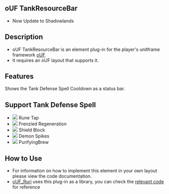 ## **oUF TankResourceBar**

- Now Update to Shadowlands

## **Description** 
- oUF TankResourceBar is an element plug-in for the player's unitframe framework [oUF](https://www.wowinterface.com/downloads/info9994-oUF.html). 
- It requires an oUF layout that supports it.
## **Features**

Shows the Tank Defense Spell Cooldown as a status bar.

## **Support Tank Defense Spell** 
- ![](https://wow.zamimg.com/images/wow/icons/tiny/spell_deathknight_runetap.gif) Rune Tap
- ![](https://wow.zamimg.com/images/wow/icons/tiny/ability_bullrush.gif) Frenzied Regeneration
- ![](https://wow.zamimg.com/images/wow/icons/tiny/ability_defend.gif) Shield Block
- ![](https://wow.zamimg.com/images/wow/icons/tiny/ability_demonhunter_demonspikes.gif) Demon Spikes
- ![](https://wow.zamimg.com/images/wow/icons/tiny/inv_misc_beer_06.gif) PurifyingBrew

## **How to Use**

- For information on how to implement this element in your own layout please view the code documentation.
- [oUF_Ruri](https://wowinterface.com/downloads/info24945-oUF_Ruri.html) uses this plug-in as a library, you can check the [relevant code](https://github.com/EKE00372/oUF_Ruri/blob/master/Elements.lua#L461-L515) for reference